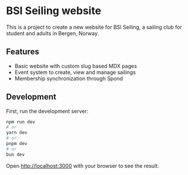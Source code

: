 # BSI Seiling website

This is a project to create a new website for BSI Seiling, a sailing club for student and adults in Bergen, Norway.

## Features
- Basic website with custom slug based MDX pages
- Event system to create, view and manage sailings
- Membership synchronization through Spond

## Development

First, run the development server:

```bash
npm run dev
# or
yarn dev
# or
pnpm dev
# or
bun dev
```

Open [http://localhost:3000](http://localhost:3000) with your browser to see the result.